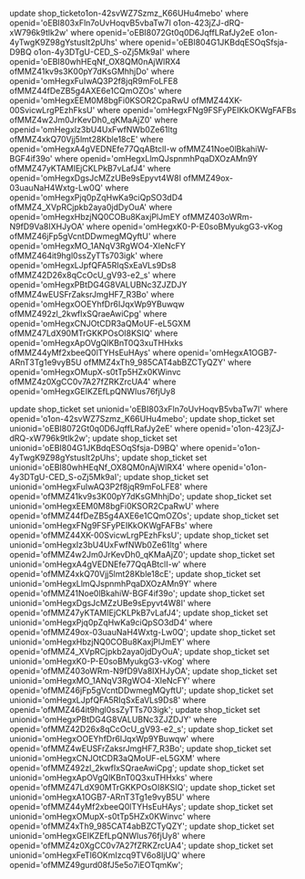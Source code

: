 update shop_ticketo1on-42svWZ7Szmz_K66UHu4mebo' where openid='oEBI803xFln7oUvHoqvB5vbaTw7I
o1on-423jZJ-dRQ-xW796k9tlk2w' where openid='oEBI8072Gt0q0D6JqffLRafJy2eE
o1on-4yTwgK9Z98gYstusIt2pUhs' where openid='oEBI804G1JKBdqESOqSfsja-D9BQ
o1on-4y3DTgU-CED_S-oZj5Mk9aI' where openid='oEBI80whHEqNf_OX8QM0nAjWlRX4
ofMMZ41kv9s3K00pY7dKsGMhhjDo' where openid='omHegxFuIwAQ3P2f8jqR9mFoLFE8
ofMMZ44fDeZB5g4AXE6e1CQmOZOs' where openid='omHegxEEM0M8bgFi0KSOR2CpaRwU
ofMMZ44XK-00SvicwLrgPEzhFksU' where openid='omHegxFNg9FSFyPEIKkOKWgFAFBs
ofMMZ4w2Jm0JrKevDh0_qKMaAjZ0' where openid='omHegxIz3bU4UxFwfNWb0Ze61ltg
ofMMZ4xkQ70Vjj5lmt28Kble18cE' where openid='omHegxA4gVEDNEfe77QqABtclI-w
ofMMZ41Noe0lBkahiW-BGF4if39o' where openid='omHegxLlmQJspnmhPqaDXOzAMn9Y
ofMMZ47yKTAMIEjCKLPkB7vLafJ4' where openid='omHegxDgsJcMZzUBe9sEpyvt4W8I
ofMMZ49ox-03uauNaH4Wxtg-Lw0Q' where openid='omHegxPjq0pZqHwKa9ciQpSO3dD4
ofMMZ4_XVpRCjpkb2aya0jdDyOuA' where openid='omHegxHbzjNQ0COBu8KaxjPlJmEY
ofMMZ403oWRm-N9fD9Va8IXHJyOA' where openid='omHegxK0-P-E0soBMyukgG3-vKog
ofMMZ46jFp5gVcntDDwmegMQyftU' where openid='omHegxMO_1ANqV3RgWO4-XIeNcFY
ofMMZ464it9hgl0ssZyTTs703igk' where openid='omHegxLJpfQFA5RIqSxEaVLs9Ds8
ofMMZ42D26x8qCcOcU_gV93-e2_s' where openid='omHegxPBtDG4G8VALUBNc3ZJZDJY
ofMMZ4wEUSFrZaksrJmgHF7_R3Bo' where openid='omHegxOOEYhfDr6IJqxWp9YBuwqw
ofMMZ492zl_2kwfIxSQraeAwiCpg' where openid='omHegxCNJOtCDR3aQMoUF-eL5GXM
ofMMZ47LdX90MTrGKKPOsOI8KSIQ' where openid='omHegxApOVgQlKBnT0Q3xuTHHxks
ofMMZ44yMf2xbeeQ0lTYHsEuHAys' where openid='omHegxA1OGB7-ARnT3Tg1e9vyB5U
ofMMZ4xTh9_985CAT4abBZCTyQZY' where openid='omHegxOMupX-s0tTp5HZx0KWinvc
ofMMZ4z0XgCC0v7A27fZRKZrcUA4' where openid='omHegxGEIKZEfLpQNWIus76fjUy8


update shop_ticket set unionid='oEBI803xFln7oUvHoqvB5vbaTw7I' where openid='o1on-42svWZ7Szmz_K66UHu4mebo';
update shop_ticket set unionid='oEBI8072Gt0q0D6JqffLRafJy2eE' where openid='o1on-423jZJ-dRQ-xW796k9tlk2w';
update shop_ticket set unionid='oEBI804G1JKBdqESOqSfsja-D9BQ' where openid='o1on-4yTwgK9Z98gYstusIt2pUhs';
update shop_ticket set unionid='oEBI80whHEqNf_OX8QM0nAjWlRX4' where openid='o1on-4y3DTgU-CED_S-oZj5Mk9aI';
update shop_ticket set unionid='omHegxFuIwAQ3P2f8jqR9mFoLFE8' where openid='ofMMZ41kv9s3K00pY7dKsGMhhjDo';
update shop_ticket set unionid='omHegxEEM0M8bgFi0KSOR2CpaRwU' where openid='ofMMZ44fDeZB5g4AXE6e1CQmOZOs';
update shop_ticket set unionid='omHegxFNg9FSFyPEIKkOKWgFAFBs' where openid='ofMMZ44XK-00SvicwLrgPEzhFksU';
update shop_ticket set unionid='omHegxIz3bU4UxFwfNWb0Ze61ltg' where openid='ofMMZ4w2Jm0JrKevDh0_qKMaAjZ0';
update shop_ticket set unionid='omHegxA4gVEDNEfe77QqABtclI-w' where openid='ofMMZ4xkQ70Vjj5lmt28Kble18cE';
update shop_ticket set unionid='omHegxLlmQJspnmhPqaDXOzAMn9Y' where openid='ofMMZ41Noe0lBkahiW-BGF4if39o';
update shop_ticket set unionid='omHegxDgsJcMZzUBe9sEpyvt4W8I' where openid='ofMMZ47yKTAMIEjCKLPkB7vLafJ4';
update shop_ticket set unionid='omHegxPjq0pZqHwKa9ciQpSO3dD4' where openid='ofMMZ49ox-03uauNaH4Wxtg-Lw0Q';
update shop_ticket set unionid='omHegxHbzjNQ0COBu8KaxjPlJmEY' where openid='ofMMZ4_XVpRCjpkb2aya0jdDyOuA';
update shop_ticket set unionid='omHegxK0-P-E0soBMyukgG3-vKog' where openid='ofMMZ403oWRm-N9fD9Va8IXHJyOA';
update shop_ticket set unionid='omHegxMO_1ANqV3RgWO4-XIeNcFY' where openid='ofMMZ46jFp5gVcntDDwmegMQyftU';
update shop_ticket set unionid='omHegxLJpfQFA5RIqSxEaVLs9Ds8' where openid='ofMMZ464it9hgl0ssZyTTs703igk';
update shop_ticket set unionid='omHegxPBtDG4G8VALUBNc3ZJZDJY' where openid='ofMMZ42D26x8qCcOcU_gV93-e2_s';
update shop_ticket set unionid='omHegxOOEYhfDr6IJqxWp9YBuwqw' where openid='ofMMZ4wEUSFrZaksrJmgHF7_R3Bo';
update shop_ticket set unionid='omHegxCNJOtCDR3aQMoUF-eL5GXM' where openid='ofMMZ492zl_2kwfIxSQraeAwiCpg';
update shop_ticket set unionid='omHegxApOVgQlKBnT0Q3xuTHHxks' where openid='ofMMZ47LdX90MTrGKKPOsOI8KSIQ';
update shop_ticket set unionid='omHegxA1OGB7-ARnT3Tg1e9vyB5U' where openid='ofMMZ44yMf2xbeeQ0lTYHsEuHAys';
update shop_ticket set unionid='omHegxOMupX-s0tTp5HZx0KWinvc' where openid='ofMMZ4xTh9_985CAT4abBZCTyQZY';
update shop_ticket set unionid='omHegxGEIKZEfLpQNWIus76fjUy8' where openid='ofMMZ4z0XgCC0v7A27fZRKZrcUA4';
update shop_ticket set unionid='omHegxFeTl6OKmIzcq9TV6o8IjUQ' where openid='ofMMZ49gurd08fJ5e5o7iEOTqmKw';